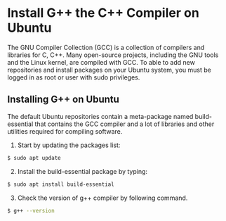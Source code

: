 
# Install G++ the C++ Compiler on Ubuntu

The GNU Compiler Collection (GCC) is a collection of compilers and libraries for C, C++. 
Many open-source projects, including the GNU tools and the Linux kernel, are compiled with 
GCC.
To able to add new repositories and install packages on your Ubuntu system, you must be logged 
in as root or user with sudo privileges.

## Installing G++ on Ubuntu

The default Ubuntu repositories contain a meta-package named build-essential that 
contains the GCC compiler and a lot of libraries and other utilities required for compiling 
software.

1. Start by updating the packages list:
```bash
$ sudo apt update
```

2. Install the build-essential package by typing:
```bash
$ sudo apt install build-essential
```

3. Check the version of g++ compiler by following command.
```bash
$ g++ --version
```



